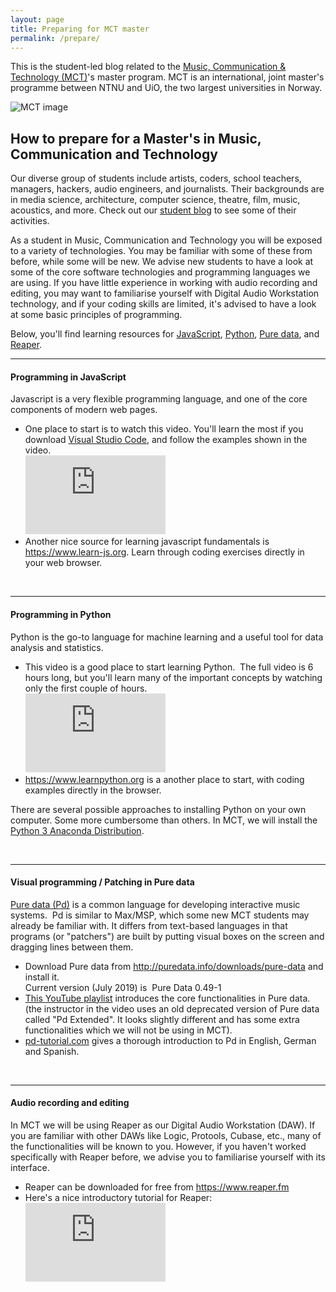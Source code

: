 ```yaml
---
layout: page
title: Preparing for MCT master
permalink: /prepare/
---
```


This is the student-led blog related to the [Music, Communication & Technology (MCT)](https://www.uio.no/english/studies/programmes/mct-master/)'s master program. MCT is an international, joint master's programme between NTNU and UiO, the two largest universities in Norway.

![MCT image](/assets/img/mct-master-630.jpg "MCT image")

## How to prepare for a Master's in Music, Communication and Technology

<p>Our diverse group of students include artists, coders, school teachers, managers, hackers, audio engineers, and journalists. Their backgrounds are in media science, architecture, computer science, theatre, film, music, acoustics, and more. Check out our <a href="https://mct-master.github.io">student blog</a> to see some of their activities.</p>
<p>As a student in Music, Communication and Technology you will be exposed to a variety of technologies. You may be familiar with some of these from before, while some will be new. We advise new students to have a look at some of the core software technologies and programming languages we are using. If you have little experience in working with audio recording and editing, you may want to familiarise yourself with Digital Audio Workstation technology, and if your coding skills are limited, it's advised to have a look at some basic principles of programming.</p>
<p>Below, you'll find learning resources for <a href="#JavaScript">JavaScript</a>, <a href="#Python">Python</a>, <a href="#PureData">Pure data</a>, and <a href="#Reaper">Reaper</a>.</p>
<hr />
<h4 id="JavaScript">Programming in JavaScript</h4>
<p>Javascript is a very flexible programming language, and one of the core components of modern web pages.&nbsp;</p>
<ul>
<li>One place to start is to watch this video. You'll learn the most if you download <a href="https://code.visualstudio.com">Visual Studio Code</a>, and follow the examples shown in the video.<br \>
	<iframe width="224" height="126" src="https://www.youtube.com/embed/W6NZfCO5SIk" frameborder="0" allow="picture-in-picture" allowfullscreen></iframe>
</li>
<li>Another nice source for learning javascript fundamentals is <a href="https://www.learn-js.org">https://www.learn-js.org</a>. Learn through coding exercises directly in your web browser.</li>
</ul>
<p>&nbsp;</p>
<hr />
<h4 id="Python">Programming in Python</h4>
<p>Python is the go-to language for machine learning and a useful tool for data analysis and statistics.&nbsp;&nbsp;</p>
<ul>
<li>This video is a good place to start learning Python.&nbsp; The full video is 6 hours long, but you'll learn many of the important concepts by watching only the first couple of hours. <br \>
	<iframe width="224" height="126" src="https://www.youtube.com/embed/_uQrJ0TkZlc" frameborder="0" allow="picture-in-picture" allowfullscreen></iframe></li>
<li><a href="https://www.learnpython.org">https://www.learnpython.org</a> is a another place to start, with coding examples directly in the browser.</li>
</ul>
<p>There are several possible approaches to installing Python on your own computer. Some more cumbersome than others. In MCT, we will install the <a href="https://www.anaconda.com/distribution/#download-section">Python 3 Anaconda Distribution</a>.</p>
<p>&nbsp;</p>
<hr />
<h4 id="PureData">Visual programming / Patching in Pure data</h4>
<p><a href="http://puredata.info">Pure data (Pd)</a> is a common language for developing interactive music systems.&nbsp; Pd is similar to Max/MSP, which some new MCT students may already be familiar with. It differs from text-based languages in that programs (or "patchers") are built by putting visual boxes on the screen and dragging lines between them.&nbsp;</p>
<ul>
<li>Download Pure data from <a href="http://puredata.info/downloads/pure-data">http://puredata.info/downloads/pure-data</a> and install it.&nbsp;<br />Current version (July 2019) is&nbsp; Pure Data 0.49-1</li>
<li><a class=" inline_disabled" href="https://www.youtube.com/watch?v=bEIHc0pyavA&amp;list=PLQWNymftFhNXhlfNFiWBUUwYClQJQjVOI&amp;index=2">This YouTube playlist</a> introduces the core functionalities in Pure data. <br />(the instructor in the video uses an old deprecated version of Pure data called "Pd Extended". It looks slightly different and has some extra functionalities which we will not be using in MCT).</li>
<li><a href="http://www.pd-tutorial.com">pd-tutorial.com</a>&nbsp;gives a thorough introduction to Pd in English, German and Spanish.</li>
</ul>
<p>&nbsp;</p>
<hr />
<h4 id="Reaper">Audio recording and editing</h4>
<p>In MCT we will be using Reaper as our Digital Audio Workstation (DAW). If you are familiar with other DAWs like Logic, Protools, Cubase, etc., many of the functionalities will be known to you. However, if you haven't worked specifically with Reaper before, we advise you to familiarise yourself with its interface.</p>
<ul>
<li>Reaper can be downloaded for free from <a href="https://www.reaper.fm">https://www.reaper.fm</a>&nbsp;</li>
<li>Here's a nice introductory tutorial for Reaper:
	<br />
	<iframe width="224" height="126" src="https://www.youtube.com/embed/0AXRerY1mf4" frameborder="0" allow="picture-in-picture" allowfullscreen></iframe></li>

</ul>



<!--

Documentation on Jekyll and template:

This is the base Jekyll theme. You can find out more info about customizing your Jekyll theme, as well as basic Jekyll usage documentation at [jekyllrb.com](https://jekyllrb.com/)

You can find the source code for Minima at GitHub:
[jekyll][jekyll-organization] /
[minima](https://github.com/jekyll/minima)

You can find the source code for Jekyll at GitHub:
[jekyll][jekyll-organization] /
[jekyll](https://github.com/jekyll/jekyll)


[jekyll-organization]: https://github.com/jekyll

-->
